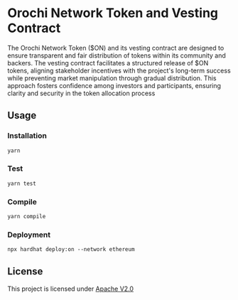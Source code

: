 # Orochi Network Token and Vesting Contract

The Orochi Network Token ($ON) and its vesting contract are designed to ensure transparent and fair distribution of tokens within its community and backers. The vesting contract facilitates a structured release of $ON tokens, aligning stakeholder incentives with the project's long-term success while preventing market manipulation through gradual distribution. This approach fosters confidence among investors and participants, ensuring clarity and security in the token allocation process

## Usage

### Installation

```txt
yarn
```

### Test

```txt
yarn test
```

### Compile

```txt
yarn compile
```

### Deployment

```txt
npx hardhat deploy:on --network ethereum
```

## License

This project is licensed under [Apache V2.0](./LICENSE)
